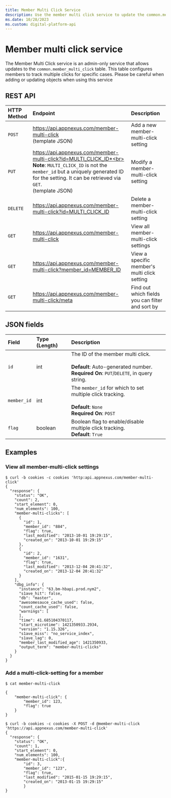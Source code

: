 ```yaml
---
title: Member Multi Click Service
description: Use the member multi click service to update the common.member_multi_click table.
ms.date: 10/28/2023
ms.custom: digital-platform-api
---
```


# Member multi click service

The Member Multi Click service is an admin-only service that allows updates to the `common.member_multi_click` table. This table configures members to track multiple clicks for specific cases. Please be careful when adding or updating objects when using this service

## REST API

| HTTP Method | Endpoint | Description |
|:---|:---|:---|
| `POST` | https://api.appnexus.com/member-multi-click <br>(template JSON) | Add a new member-multi-click setting |
| `PUT` |  https://api.appnexus.com/member-multi-click?id=MULTI_CLICK_ID*<br><br>**Note**: `MULTI_CLICK_ID` is not the `member_id` but a uniquely generated ID for the setting. It can be retrieved via `GET`. <br>(template JSON) | Modify a member-multi-click setting |
| `DELETE` | https://api.appnexus.com/member-multi-click?id=MULTI_CLICK_ID | Delete a member-multi-click setting |
| `GET` |  https://api.appnexus.com/member-multi-click | View all member-multi-click settings |
| `GET` | https://api.appnexus.com/member-multi-click?member_id=MEMBER_ID | View a specific member's multi click setting |
| `GET` | https://api.appnexus.com/member-multi-click/meta | Find out which fields you can filter and sort by |

## JSON fields

| Field | Type (Length) | Description |
|:---|:---|:---|
| `id` | int | The ID of the member multi click.<br><br>**Default**: Auto-generated number.<br>**Required On**: `PUT`/`DELETE`, in query string. |
| `member_id` | int | The `member_id` for which to set multiple click tracking.<br><br>**Default**: `None`<br>**Required On**: `POST` |
| `flag` | boolean | Boolean flag to enable/disable multiple click tracking.<br>**Default**: `True` |

## Examples

### View all member-multi-click settings

```
$ curl -b cookies -c cookies 'http:api.appnexus.com/member-multi-click'
{
  "response": {
    "status": "OK",
    "count": 2,
    "start_element": 0,
    "num_elements": 100,
    "member-multi-clicks": [
      {
        "id": 1,
        "member_id": "884",
        "flag": true,
        "last_modified": "2013-10-01 19:29:15",
        "created_on": "2013-10-01 19:29:15"
      },
      {
        "id": 2,
        "member_id": "1631",
        "flag": true,
        "last_modified": "2013-12-04 20:41:32",
        "created_on": "2013-12-04 20:41:32"
      }
    ],
    "dbg_info": {
      "instance": "63.bm-hbapi.prod.nym2",
      "s1ave_hit": false,
      "db": "master",
      "awesomesauce_cache_used": false,
      "count_cache_used": false,
      "warnings": [
      ],
      "time": 41.685104370117,
      "start_microtime": 1421350933.2934,
      "version": "1.15.326",
      "s1ave_miss": "no_service_index",
      "s1ave_lag": 0,
      "member_last_modified_age": 1421350933,
      "output_term": "member-multi-clicks"
    }
  }
}
```

### Add a multi-click-setting for a member

```
$ cat member-multi-click

{
    "member-multi-click": {
        "member_id": 123,
        "flag": true
    }
}
```

```
$ curl -b cookies -c cookies -X POST -d @member-multi-click 'https://api.appnexus.com/member-multi-click'
{
  "response": {
    "status": "OK",
    "count": 1,
    "start_element": 0,
    "num_elements": 100,
    "member-multi-click":{
        "id": 3,
        "member_id": "123",
        "flag": true,
        "last_modified": "2015-01-15 19:29:15",
        "created_on": "2013-01-15 19:29:15"
        }
}
```
